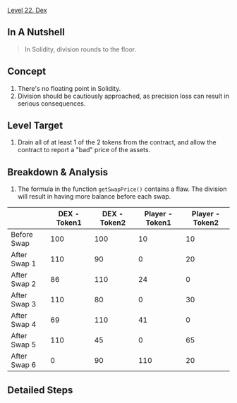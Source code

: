 [Level 22. Dex](https://ethernaut.openzeppelin.com/level/22)

## In A Nutshell

> In Solidity, division rounds to the floor.

## Concept

1. There's no floating point in Solidity.
2. Division should be cautiously approached, as precision loss can result in serious consequences.

## Level Target

1. Drain all of at least 1 of the 2 tokens from the contract, and allow the contract to report a "bad" price of the assets.

## Breakdown & Analysis

1. The formula in the function `getSwapPrice()` contains a flaw. The division will result in having more balance before each swap.

|              | DEX - Token1 | DEX - Token2 | Player - Token1 | Player - Token2 |
| ------------ |--------------|--------------|-----------------|-----------------|
| Before Swap  |      100     |      100     |        10       |        10       |
| After Swap 1 |      110     |      90      |        0        |        20       |
| After Swap 2 |      86      |      110     |        24       |        0        |
| After Swap 3 |      110     |      80      |        0        |        30       |
| After Swap 4 |      69      |      110     |        41       |        0        |
| After Swap 5 |      110     |      45      |        0        |        65       |
| After Swap 6 |      0       |      90      |       110       |        20       |

## Detailed Steps

